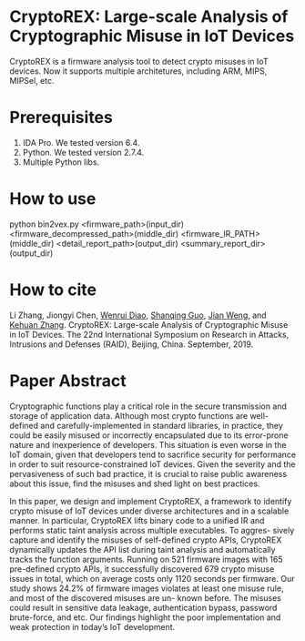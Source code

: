 # CryptoREX: Large-scale Analysis of Cryptographic Misuse in IoT Devices
CryptoREX is a firmware analysis tool to detect crypto misuses in IoT devices. Now it supports multiple architetures, including ARM, MIPS, MIPSel, etc.
# Prerequisites
1. IDA Pro. We tested version 6.4.
2. Python. We tested version 2.7.4.
3. Multiple Python libs.
# How to use
python bin2vex.py <firmware_path>(input_dir) <firmware_decompressed_path>(middle_dir) <firmware_IR_PATH>(middle_dir) <detail_report_path>(output_dir) <summary_report_dir>(output_dir)
# How to cite
Li Zhang, Jiongyi Chen, [Wenrui Diao](https://diaowenrui.github.io/), [Shanqing Guo](http://faculty.sdu.edu.cn/guoshanqing/zh_CN/), [Jian Weng](https://xxxy2016.jnu.edu.cn/Item/1534.aspx), and [Kehuan Zhang](https://staff.ie.cuhk.edu.hk/~khzhang/). CryptoREX: Large-scale Analysis of Cryptographic Misuse in IoT Devices. The 22nd International Symposium on Research in Attacks, Intrusions and Defenses (RAID), Beijing, China. September, 2019.
# Paper Abstract
Cryptographic functions play a critical role in the secure transmission and storage of application data. Although most crypto functions are well-defined and carefully-implemented in standard libraries, in practice, they could be easily misused or incorrectly encapsulated due to its error-prone nature and inexperience of developers. This situation is even worse in the IoT domain, given that developers tend to sacrifice security for performance in order to suit resource-constrained IoT devices. Given the severity and the pervasiveness of such bad practice, it is crucial to raise public awareness about this issue, find the misuses and shed light on best practices.

In this paper, we design and implement CryptoREX, a framework to identify crypto misuse of IoT devices under diverse architectures and in a scalable manner. In particular, CryptoREX lifts binary code to a unified IR and performs static taint analysis across multiple executables. To aggres- sively capture and identify the misuses of self-defined crypto APIs, CryptoREX dynamically updates the API list during taint analysis and automatically tracks the function arguments. Running on 521 firmware images with 165 pre-defined crypto APIs, it successfully discovered 679 crypto misuse issues in total, which on average costs only 1120 seconds per firmware. Our study shows 24.2% of firmware images violates at least one misuse rule, and most of the discovered misuses are un- known before. The misuses could result in sensitive data leakage, authentication bypass, password brute-force, and etc. Our findings highlight the poor implementation and weak protection in today’s IoT development.
